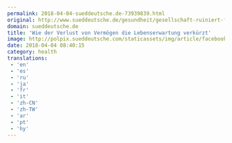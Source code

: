 ```yaml
---
permalink: 2018-04-04-sueddeutsche.de-73939839.html
original: http://www.sueddeutsche.de/gesundheit/gesellschaft-ruiniert-fuers-leben-1.3929478
domain: sueddeutsche.de
title: 'Wie der Verlust von Vermögen die Lebenserwartung verkürzt'
image: http://polpix.sueddeutsche.com/staticassets/img/article/facebook-default.140428.jpg
date: 2018-04-04 08:40:15
category: health
translations: 
 - 'en'
 - 'es'
 - 'ru'
 - 'ja'
 - 'fr'
 - 'it'
 - 'zh-CN'
 - 'zh-TW'
 - 'ar'
 - 'pt'
 - 'hy'
---
```


